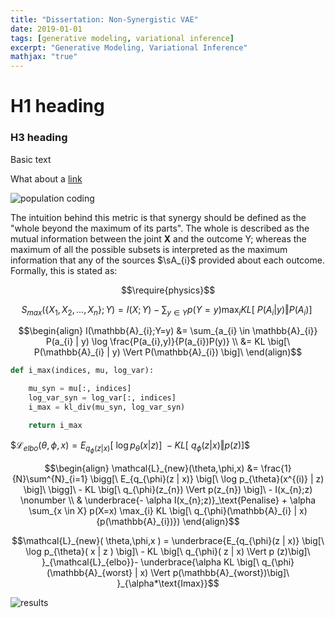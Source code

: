 ```yaml
---
title: "Dissertation: Non-Synergistic VAE"
date: 2019-01-01
tags: [generative modeling, variational inference]
excerpt: "Generative Modeling, Variational Inference"
mathjax: "true"
---
```


# H1 heading

### H3 heading

Basic text

What about a [link](https://google.com)

<img src="{{ site.url }}{{ site.baseurl }}/images/population.png" alt="population coding">

The intuition behind this metric is that synergy should be defined as the "whole beyond the 
maximum of its parts". The whole is described as the mutual information between the joint $\textbf{X}$ 
and the outcome Y; whereas the maximum of all the possible subsets is interpreted as the maximum information 
that any of the sources $\sA_{i}$ provided about each outcome. Formally, this is stated as:

$$\require{physics}$$

$$ S_{max}(\{X_{1},X_{2},...,X_{n}\};Y) = I(X; Y) - \sum_{y \in Y} p(Y=y) \max_{i} KL \big[\ P(A_{i} | y) \Vert P(A_{i}) \big]\ $$

$$\begin{align}
I(\mathbb{A}_{i};Y=y) &= \sum_{a_{i} \in \mathbb{A}_{i}} P(a_{i} | y) \log  \frac{P(a_{i},y)}{P(a_{i})P(y)} \\
                  &= KL \big[\ P(\mathbb{A}_{i} | y) \Vert P(\mathbb{A}_{i}) \big]\                   
\end(align)$$
                  
```python
def i_max(indices, mu, log_var):

    mu_syn = mu[:, indices]
    log_var_syn = log_var[:, indices]
    i_max = kl_div(mu_syn, log_var_syn)

    return i_max
```

$$\mathcal{L}_{elbo}(\theta,\phi,x) =  E_{q_{\phi}(z | x)} \big[\ \log p_{\theta}(x | z) \big]\ - KL \big[\ q_{\phi}(z | x) \Vert p(z) \big]\$$

$$\begin{align}
\mathcal{L}_{new}(\theta,\phi,x) &= \frac{1}{N}\sum^{N}_{i=1} \bigg[\ E_{q_{\phi}(z | x)} \big[\ \log p_{\theta}(x^{(i)} | z) \big]\ \bigg]\ - KL \big[\ q_{\phi}(z_{n}) \Vert p(z_{n}) \big]\ - I(x_{n};z) \nonumber \\
& \underbrace{- \alpha I(x_{n};z)}_\text{Penalise} + \alpha \sum_{x \in X} p(X=x) \max_{i} KL \big[\ q_{\phi}(\mathbb{A}_{i} | x){p(\mathbb{A}_{i})}) 
\end{align}$$

$$\mathcal{L}_{new}( \theta,\phi,x ) =  \underbrace{E_{q_{\phi}(z | x)} \big[\ \log p_{\theta}( x | z ) \big]\ - KL \big[\ q_{\phi}( z | x) \Vert p (z)\big]\ }_{\mathcal{L}_{elbo}}- \underbrace{\alpha KL \big[\ q_{\phi}(\mathbb{A}_{worst} | x) \Vert p(\mathbb{A}_{worst})\big]\ }_{\alpha*\text{Imax}}$$

<img src="{{ site.url }}{{ site.baseurl }}/images/nips_latents.png" alt="results">